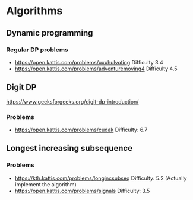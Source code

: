 # Algorithms

## Dynamic programming
### Regular DP problems
* https://open.kattis.com/problems/uxuhulvoting Difficulty 3.4
* https://open.kattis.com/problems/adventuremoving4 Difficulty 4.5

## Digit DP
https://www.geeksforgeeks.org/digit-dp-introduction/
### Problems
* https://open.kattis.com/problems/cudak Difficulty: 6.7

## Longest increasing subsequence
### Problems
* https://kth.kattis.com/problems/longincsubseq Difficulty: 5.2 (Actually implement the algorithm) 
* https://open.kattis.com/problems/signals Difficulty: 3.5
